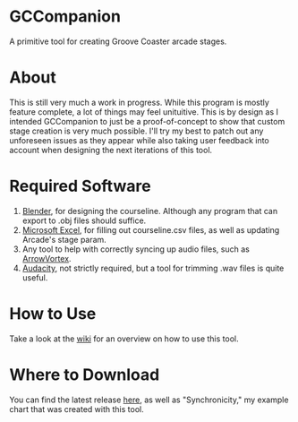 # GCCompanion
A primitive tool for creating Groove Coaster arcade stages.

# About
This is still very much a work in progress. While this program is mostly feature complete, a lot of things may feel unituitive. This is by design as I intended GCCompanion to just be a proof-of-concept to show that custom stage creation is very much possible. I'll try my best to patch out any unforeseen issues as they appear while also taking user feedback into account when designing the next iterations of this tool.

# Required Software
1. [Blender](https://www.blender.org/download/), for designing the courseline. Although any program that can export to .obj files should suffice.
2. [Microsoft Excel](https://www.microsoft.com/en-us/microsoft-365/excel), for filling out courseline.csv files, as well as updating Arcade's stage param.
3. Any tool to help with correctly syncing up audio files, such as [ArrowVortex](https://arrowvortex.ddrnl.com/).
4. [Audacity](https://www.audacityteam.org/), not strictly required, but a tool for trimming .wav files is quite useful.

# How to Use
Take a look at the [wiki](https://github.com/Yamamoto0773/GCSimulator.App/wiki) for an overview on how to use this tool.

# Where to Download
You can find the latest release [here](https://github.com/itsLevande/GCCompanion/releases), as well as "Synchronicity," my example chart that was created with this tool.
